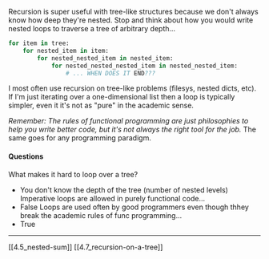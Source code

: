 Recursion is super useful with tree-like structures because we don't always know how deep they're nested. Stop and think about how you would write nested loops to traverse a tree of arbitrary depth...

``` python
for item in tree:
    for nested_item in item:
        for nested_nested_item in nested_item:
            for nested_nested_nested_item in nested_nested_item:
                # ... WHEN DOES IT END???
```

I most often use recursion on tree-like problems (filesys, nested dicts, etc). 
If I'm just iterating over a one-dimensional list then a loop is typically simpler, 
even it it's not as "pure" in the academic sense. 

*Remember: The rules of functional programming are just philosophies to help you write better code, but it's not always the right tool for the job.* The same goes for any programming paradigm. 

#### Questions
What makes it hard to loop over a tree? 
- You don't know the depth of the tree (number of nested levels)
Imperative loops are allowed in purely functional code...
- False
Loops are used often by good programmers even though thhey break the academic rules of func programming...
- True

---
[[4.5_nested-sum]]
[[4.7_recursion-on-a-tree]]